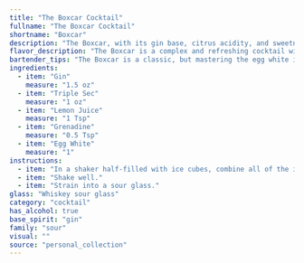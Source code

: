 ```yaml
---
title: "The Boxcar Cocktail"
fullname: "The Boxcar Cocktail"
shortname: "Boxcar"
description: "The Boxcar, with its gin base, citrus acidity, and sweetness balanced by grenadine, falls firmly into the Sour family.  Its origin remains shrouded in mystery, though it's likely a modern creation, popularized in the mid-20th century, blending classic sour elements with a touch of sweetness. "
flavor_description: "The Boxcar is a complex and refreshing cocktail with a delightful balance of flavors. Gin provides a crisp juniper backbone, complemented by the citrus zest of triple sec and lemon juice. A touch of sweet grenadine adds a subtle floral and fruity note. The addition of egg white creates a light and airy texture, enhancing the overall smoothness. The result is a well-rounded cocktail with a tart and slightly sweet finish. "
bartender_tips: "The Boxcar is a classic, but mastering the egg white is key.  Dry shake vigorously to emulsify the white and build a frothy head.  Then, add ice and shake again.  This creates a velvety texture.  Strain into a chilled coupe for a beautiful, clear presentation.  Don't forget a cherry garnish for a touch of sweetness! "
ingredients:
  - item: "Gin"
    measure: "1.5 oz"
  - item: "Triple Sec"
    measure: "1 oz"
  - item: "Lemon Juice"
    measure: "1 Tsp"
  - item: "Grenadine"
    measure: "0.5 Tsp"
  - item: "Egg White"
    measure: "1"
instructions:
  - item: "In a shaker half-filled with ice cubes, combine all of the ingredients."
  - item: "Shake well."
  - item: "Strain into a sour glass."
glass: "Whiskey sour glass"
category: "cocktail"
has_alcohol: true
base_spirit: "gin"
family: "sour"
visual: ""
source: "personal_collection"
---
```


